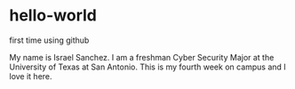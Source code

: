 # hello-world
first time using github

My name is Israel Sanchez. I am a freshman Cyber Security Major at the University of Texas at San Antonio. This is my fourth week on campus and I love it here. 

